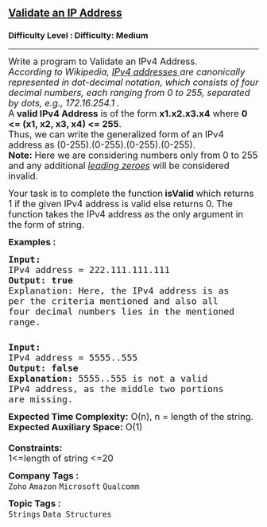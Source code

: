 <h2><a href="https://www.geeksforgeeks.org/problems/validate-an-ip-address-1587115621/1">Validate an IP Address</a></h2><h3>Difficulty Level : Difficulty: Medium</h3><hr><div class="problems_problem_content__Xm_eO"><p><span style="font-size: 18px;">Write a program to Validate an IPv4 Address.<br><em>According to Wikipedia,&nbsp;<a href="http://en.wikipedia.org/wiki/IP_address">IPv4 addresses&nbsp;</a>are canonically represented in dot-decimal notation, which consists of four decimal numbers, each ranging from 0 to 255, separated by dots, e.g., 172.16.254.1 .</em><br>A<strong> valid IPv4 Address</strong> is of the form <strong>x1.x2.x3.x4</strong> where <strong>0 &lt;= (x1, x2, x3, x4) &lt;= 255</strong>.<br>Thus, we can write the generalized form of an IPv4 address as (0-255).(0-255).(0-255).(0-255).<br><strong>Note:</strong> Here we are considering numbers only from 0 to 255 and any additional <a href="https://en.wikipedia.org/wiki/Leading_zero#:~:text=A%20leading%20zero%20is%20any,for%20the%20same%20numeric%20value."><em>leading</em> <em>zeroes</em></a> will be considered invalid.</span></p>
<p><span style="font-size: 18px;">Your task is to complete the function<strong> isValid </strong>which returns 1&nbsp;if the given IPv4 address is valid else returns 0. The function takes the IPv4 address as the only argument&nbsp;in the form of string.</span></p>
<p><span style="font-size: 18px;"><strong>Examples :</strong></span></p>
<pre><span style="font-size: 18px;"><strong>Input:
</strong>IPv4 address = 222.111.111.111
<strong>Output: true</strong>
Explanation: Here, the IPv4 address is as
per the criteria mentioned and also all
four decimal numbers lies in the mentioned
range.
</span>
</pre>
<pre><span style="font-size: 18px;"><strong>Input:
</strong>IPv4 address = 5555..555
<strong>Output: false</strong><strong>
Explanation: </strong>5555..555 is not a valid
IPv4 address, as the middle two portions
are missing.</span></pre>
<p><span style="font-size: 18px;"><strong>Expected Time Complexity:</strong> O(n), n = length of the string.<br><strong>Expected Auxiliary Space:</strong>&nbsp;O(1)<br><br><strong>Constraints:</strong><br>1&lt;=length of string &lt;=20</span></p></div><p><span style=font-size:18px><strong>Company Tags : </strong><br><code>Zoho</code>&nbsp;<code>Amazon</code>&nbsp;<code>Microsoft</code>&nbsp;<code>Qualcomm</code>&nbsp;<br><p><span style=font-size:18px><strong>Topic Tags : </strong><br><code>Strings</code>&nbsp;<code>Data Structures</code>&nbsp;